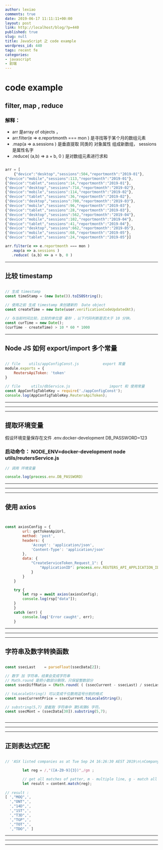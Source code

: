 ```yaml
---
author: lexiao
comments: true
date: 2019-06-17 11:11:11+00:00
layout: post
link: http://localhost/blog/?p=440
published: true
slug: null
title: JavaScript 之 code example
wordpress_id: 440
tags: recent fe
categories:
- javascript
- 前端
---
```


# code example



## filter, map , reduce

### 解释：
- arr 是array of objects ， 
- arr.filter(e => e.reportmonth === mon )  是寻找等于某个月的数组元素
- .map(a => a.sessions ) 是垂直提取 同类的 对象属性 组成新数组， sessions 是属性名字
- .reduce( (a,b) => a + b, 0 )  是对数组元素进行求和

```js

arr = [
    {"device":"desktop","sessions":504,"reportmonth":"2019-01"},
{"device":"mobile","sessions":113,"reportmonth":"2019-01"},
{"device":"tablet","sessions":14,"reportmonth":"2019-01"},
{"device":"desktop","sessions":714,"reportmonth":"2019-02"},
{"device":"mobile","sessions":114,"reportmonth":"2019-02"},
{"device":"tablet","sessions":36,"reportmonth":"2019-02"},
{"device":"desktop","sessions":700,"reportmonth":"2019-03"},
{"device":"mobile","sessions":96,"reportmonth":"2019-03"},
{"device":"tablet","sessions":28,"reportmonth":"2019-03"},
{"device":"desktop","sessions":562,"reportmonth":"2019-04"},
{"device":"mobile","sessions":102,"reportmonth":"2019-04"},
{"device":"tablet","sessions":41,"reportmonth":"2019-04"},
{"device":"desktop","sessions":662,"reportmonth":"2019-05"},
{"device":"mobile","sessions":68,"reportmonth":"2019-05"},
{"device":"tablet","sessions":24,"reportmonth":"2019-05"}]

arr.filter(e => e.reportmonth === mon )
   .map(a => a.sessions )
   .reduce( (a,b) => a + b, 0 )


```

---



## 比较 timestamp



```js

// 生成 timestamp
const timeStamp = (new Date()).toISOString();

// 使用之前 生成 timestamp 来创建新的  Date object
const createTime = new Date(user.verificationCodeUpdatedAt);

// 与当前时间比较，比较的单位是 毫秒 ，以下代码判断是否大于 10 分钟。
const curTime = new Date();
(curTime - createTime) > 10 * 60 * 1000

```

---



## Node JS 如何 export/import 多个常量

```js

// file    utils/appConfigConst.js           export 常量
module.exports = {
    ReutersApiToken: 'token'
}

// file     utils/dbService.js                  import 和 使用常量
const AppConfigTableKey = require('./appConfigConst');
console.log(AppConfigTableKey.ReutersApiToken); 

```

---
---
---

## 提取环境变量

假设环境变量保存在文件 .env.docker-development
DB_PASSWORD=123

### 启动命令：    NODE_ENV=docker-development node utils/reutersService.js

```js
// 调用 环境变量

console.log(process.env.DB_PASSWORD）


```

---
---
---

## 使用 axios



```js


const axiosConfig = {
        url: getTokenApiUrl,
        method: 'post',
        headers: {
            'Accept': 'application/json',
            'Content-Type': 'application/json'
        },
        data: {
            "CreateServiceToken_Request_1": {
                "ApplicationID": process.env.REUTERS_API_APPLICATION_ID
            }
        }
    }

    try {
        let rsp = await axios(axiosConfig);
        console.log(rsp["data"]);   
    }
    }
    catch (err) {
        console.log('Error caught', err);
    }


```


---
---
---

## 字符串及数字转换函数


```js

const ssecLast    = parseFloat(ssecData[2]);

// 数字 加 字符串，结果会变成字符串
// Math.round 是把小数部分删除，只保留整数部分
const ssecDiffRatio = (Math.round( ( (ssecCurrent - ssecLast) / ssecLast ) * 10000) / 100 )  + '';

// toLocaleString() 可以变成千位数用逗号分割的格式
const ssecCurrentPrice = ssecCurrent.toLocaleString();

// substring(5,7) 是截取 字符串中 第5和第6 字符。
const ssecMont = (ssecData[30]).substring(5,7);



```

---
---
---


## 正则表达式匹配


```js

// 'ASX listed companies as at Tue Sep 24 16:26:30 AEST 2019\n\nCompany name,ASX code,GICS industry group\n"MOQ LIMITED","MOQ","Software & Services"\n"1300 SMILES LIMITED","ONT","Health Care Equipment & Services"\n"1414 DEGREES LIMITED","14D","Capital Goods"\n"1ST GROUP LIMITED","1ST","Health Care Equipment & Services"\n"333D LIMITED","T3D","Commercial & Professional Services"\n"360 CAPITAL GROUP","TGP","Real Estate"\n"360 CAPITAL TOTAL RETURN FUND","TOT","Not Applic"\n"3D OIL LIMITED","TDO","Energy"\n"3D RESO' 

        let reg = /,"([A-Z0-9]{3})",/gm ;

        // get all matches of patter, m - multiple line, g - match all instance
        let result = content.match(reg);
        
// result :
[ ',"MOQ",',
  ',"ONT",',
  ',"14D",',
  ',"1ST",',
  ',"T3D",',
  ',"TGP",',
  ',"TOT",',
  ',"TDO",' ]

```

---
---
---








